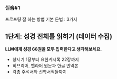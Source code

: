 ### 실습#1

프로프팅 잘 하는 방법
기본 문법 : 3가지

## 1단계: 성경 전체를 읽히기 (데이터 수집)

**LLM에게 성경 66권을 모두 입력한다고 생각해보세요.**

- 창세기 1장부터 요한계시록 22장까지
- 히브리어, 헬라어 원문과 한글 번역본
- 각종 주석서와 신학서적들까지
